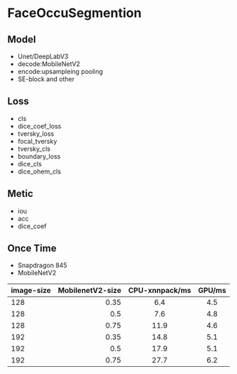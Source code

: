 # FaceOccuSegmention

## Model
* Unet/DeepLabV3
* decode:MobileNetV2
* encode:upsampleing pooling
* SE-block and other 

## Loss
* cls
* dice_coef_loss
* tversky_loss
* focal_tversky
* tversky_cls
* boundary_loss
* dice_cls
* dice_ohem_cls

## Metic
* iou 
* acc
* dice_coef

## Once Time
* Snapdragon 845
* MobileNetV2

| image-size| MobilenetV2-size| CPU-xnnpack/ms| GPU/ms |
| :-----| ----: | :----: | :----: |
| 128 |  0.35 | 6.4 | 4.5 |
| 128 |  0.5 | 7.6 | 4.8 |
| 128 |  0.75 | 11.9 | 4.6 |
| 192 |  0.35 | 14.8 | 5.1 |
| 192 |  0.5 | 17.9 | 5.1 |
| 192 |  0.75 | 27.7 | 6.2 |
